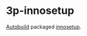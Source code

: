 # 3p-innosetup

[Autobuild][] packaged [innosetup][].

[Autobuild]: https://github.com/secondlife/autobuild
[innosetup]: https://jrsoftware.org/isinfo.php
